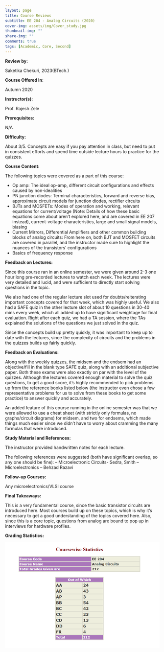 ```yaml
---
layout: page
title: Course Reviews
subtitle: EE 204 - Analog Circuits (2020)
cover-img: assets/img/Cover_study.jpg
thumbnail-img: ""
share-img: ""
comments: true
tags: [Academic, Core, Second]
---
```


**Review by:**
 
Saketika Chekuri, 2023(BTech.)

**Course Offered In:**

Autumn 2020

**Instructor(s):**

Prof. Rajesh Zele

**Prerequisites:**

N/A

**Difficulty:**

About 3/5. Concepts are easy if you pay attention in class, but need to put in consistent efforts and spend time outside lecture hours to practice for the quizzes.

**Course Content:**

The following topics were covered as a part of this course:

- Op amp: The ideal op-amp, different circuit configurations and effects caused by non-idealities
- PN junction diodes: Terminal characteristics, forward and reverse bias, approximate circuit models for junction diodes, rectifier circuits
- BJTs and MOSFETs: Modes of operation and working, relevant equations for current/voltage (Note: Details of how these basic equations come about aren’t explored here, and are covered in EE 207 instead), current-voltage characteristics, large and small signal models, biasing
- Current Mirrors, Differential Amplifiers and other common building blocks of analog circuits: From here on, both BJT and MOSFET circuits are covered in parallel, and the instructor made sure to highlight the nuances of the transistors’ configurations
- Basics of frequency response


**Feedback on Lectures:**

Since this course ran in an online semester, we were given around 2-3 one hour long pre-recorded lectures to watch each week. The lectures were very detailed and lucid, and were sufficient to directly start solving questions in the topic.

We also had one of the regular lecture slot used for doubts/reiterating important concepts covered for that week, which was highly useful. We also had a SAFE quiz in the other lecture slot of about 10 questions in 30-40 mins every week, which all added up to have significant weightage for final evaluation. Right after each quiz, we had a TA session, where the TAs explained the solutions of the questions we just solved in the quiz.

Since the concepts build up pretty quickly, it was important to keep up to date with the lectures, since the complexity of circuits and the problems in the quizzes builds up fairly quickly.

**Feedback on Evaluations:**

Along with the weekly quizzes, the midsem and the endsem had an objective/fill in the blank type SAFE quiz, along with an additional subjective paper. Both these exams were also exactly on par with the level of the quizzes. Although the lectures covered enough material to solve the quiz questions, to get a good score, it’s highly recommended to pick problems up from the reference books listed below (the instructor even chose a few representative problems for us to solve from these books to get some practice) to answer quickly and accurately.

An added feature of this course running in the online semester was that we were allowed to use a cheat sheet (with strictly only formulas, no graphs/circuit diagrams) for midsem, and two for endsems, which made things much easier since we didn’t have to worry about cramming the many formulas that were introduced.

**Study Material and References:**

The instructor provided handwritten notes for each lecture.

The following references were suggested (both have significant overlap, so any one should be fine):
– Microelectronic Circuits- Sedra, Smith
– Microelectronics – Behzad Razavi

**Follow-up Courses:**

Any microelectronics/VLSI course

**Final Takeaways:**

This is a very fundamental course, since the basic transistor circuits are introduced here. Most courses build up on these topics, which is why it’s necessary to get a good understanding of the topics covered here. Also, since this is a core topic, questions from analog are bound to pop up in interviews for hardware profiles.

**Grading Statistics:**

![Grades](EE204_2020_grades.png)
